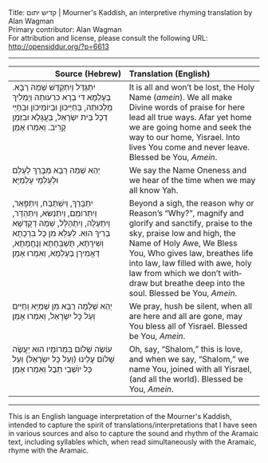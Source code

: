 <html>
<head></head>
<body>
Title: קדיש יתום | Mourner's Ḳaddish, an interpretive rhyming translation by Alan Wagman<br />
Primary contributor: Alan Wagman<br />
For attribution and license, please consult the following URL: <a href="http://opensiddur.org/?p=6613">http://opensiddur.org/?p=6613</a>
<p />
<hr />

<table style="margin-left: auto;margin-right: auto;" class="draggable">
<thead><tr><th id="x" style="text-align: right;">Source (Hebrew)</th><th style="text-align: left;">Translation (English)</th></tr></thead>
<tbody>
<tr><td style="vertical-align:top;" width="46%">
<div class="liturgy" lang="he">
יִתְגַּדַּל וְיִתְקַדַּשׁ שְׁמֵהּ רַבָּא.
בְּעָלְמָא דִּי בְרָא כִרְעוּתֵהּ 
וְיַמְלִיךְ מַלְכוּתֵהּ,
בְּחַיֵּיכוֺן 
וּבְיוֹמֵיכוֹן 
וּבְחַיֵּי דְכָל בֵּית יִשְׂרָאֵל,
בַּעֲגָלָא וּבִזְמַן קָרִיב.
וְאִמְרוּ אָמֵן׃  
</span></div></td>
 
<td style="vertical-align:top;" width="53%">
<div class="english" lang="en">
It is all and won’t be lost, the Holy Name (<em>amein</em>). 
We all make Divine words of praise 
for here lead all true ways. 
Afar yet home 
we are going home 
and seek the way to our home, Yisrael.
Into lives You come and never leave.
Blessed be You, <em>Amein</em>.
</div></td></tr>


<tr><td style="vertical-align:top;">
<div class="liturgy" lang="he">
יְהֵא שְׁמֵהּ רַבָּא מְבָרַךְ לְעָלַם וּלְעָלְמֵי עָלְמַיָּא׃
</span></div></td>
 
<td style="vertical-align:top;" width="53%">
<div class="english" lang="en">
We say the Name Oneness and we hear of the time when we may all know Yah.
</div></td></tr>


<tr><td style="vertical-align:top;">
<div class="liturgy" lang="he">
יִתְבָּרַךְ,
וְיִשְׁתַּבַּח, וְיִתְפָּאֵר, 
וְיִתְרוֹמֵם, 
וְיִתְנַשּׂא, 
וְיִתְהַדָּר, 
וְיִתְעַלֶּה, 
וְיִתְהַלָּל, 
שְׁמֵהּ דְקֻדְשָׁא בְּרִיךְ הוּא. 
לְעֵלָּא מִן כָּל בִּרְכָתָא 
וְשִׁירָתָא, 
תֻּשְׁבְּחָתָא 
וְנֶחֱמָתָא, 
דַּאֲמִירָן בְּעָלְמָא,
וְאִמְרוּ אָמֵן׃ 
</span></div></td>
 
<td style="vertical-align:top;">
<div class="english" lang="en">
Beyond a sigh, 
the reason why or Reason’s “Why?”, 
magnify 
and glorify 
and sanctify, 
praise to the sky, 
praise low and high, 
the Name of Holy Awe, We Bless You, 
Who gives law, 
breathes life into law, 
law filled with awe, 
holy law from which we don’t withdraw 
but breathe deep into the soul.
Blessed be You, <em>Amein</em>.
</div></td></tr>


<tr><td style="vertical-align:top;">
<div class="liturgy" lang="he">
יְהֵא שְׁלָמָה רַבָּא מִן שְׁמַיָּא וְחַיִּים 
וְעַל כָּל יִשְֹרָאֵל, 
וְאִמְרוּ אָמֵן׃
</span></div></td>

<td style="vertical-align:top;">
<div class="english" lang="en">
We pray, hush be silent, when all are here and all are gone, 
may You bless all of Yisrael.
Blessed be You, <em>Amein</em>.
</div></td></tr>
 

<tr><td style="vertical-align:top;">
<div class="liturgy" lang="he">
עוֹשֶׂה שָׁלוֹם בִּמְרוֹמָיו
 הוּא יַעֲשֶׂה שָׁלוֹם עָלֵינוּ
(וְעַל כָּל יִשְׂרָאֵל)
וְעַל כָּל יוֺשְׁבֵי תֵבֶל
 וְאִמְרוּ אָמֵן׃
</span></div></td>
 
<td style="vertical-align:top;">
<div class="english" lang="en">
Oh, say, “Shalom,” this is love, 
and when we say, “Shalom,” we name You, 
joined with all Yisrael, 
(and all the world).
Blessed be You, <em>Amein</em>.
</td></tr>
</tbody></table>

<hr />

This is an English language interpretation of the Mourner's Ḳaddish, intended to capture the spirit of translations/interpretations that I have seen in various sources and also to capture the sound and rhythm of the Aramaic text, including syllables which, when read simultaneously with the Aramaic, rhyme with the Aramaic.
</body>
</html>